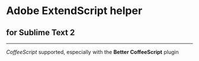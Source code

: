 # Adobe ExtendScript helper
## for Sublime Text 2
---
*CoffeeScript* supported, especially with the **Better CoffeeScript** plugin